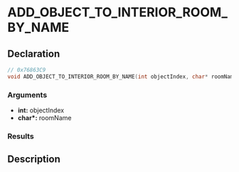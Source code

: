 # ADD_OBJECT_TO_INTERIOR_ROOM_BY_NAME

## Declaration
```cpp
// 0x76863C9
void ADD_OBJECT_TO_INTERIOR_ROOM_BY_NAME(int objectIndex, char* roomName);
```

### Arguments
- **int:** objectIndex
- **char\*:** roomName

### Results

## Description
